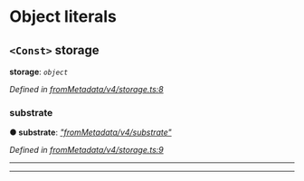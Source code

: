 

# Object literals

<a id="storage"></a>

## `<Const>` storage

**storage**: *`object`*

*Defined in [fromMetadata/v4/storage.ts:8](https://github.com/polkadot-js/api/blob/865e480/packages/type-storage/src/fromMetadata/v4/storage.ts#L8)*

<a id="storage.substrate"></a>

###  substrate

**● substrate**: *[&quot;fromMetadata/v4/substrate&quot;](_frommetadata_v4_substrate_.md)*

*Defined in [fromMetadata/v4/storage.ts:9](https://github.com/polkadot-js/api/blob/865e480/packages/type-storage/src/fromMetadata/v4/storage.ts#L9)*

___

___

